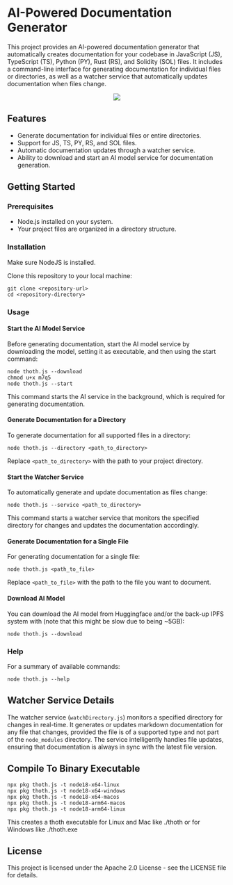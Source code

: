 # AI-Powered Documentation Generator

This project provides an AI-powered documentation generator that automatically creates documentation for your codebase in JavaScript (JS), TypeScript (TS), Python (PY), Rust (RS), and Solidity (SOL) files. It includes a command-line interface for generating documentation for individual files or directories, as well as a watcher service that automatically updates documentation when files change.

<p align="center">
<img src="https://github.com/codyaboyd/thoth/assets/57097960/244566cc-5a68-4bf1-8e5a-9c4c3854ee51">
</p>

## Features

- Generate documentation for individual files or entire directories.
- Support for JS, TS, PY, RS, and SOL files.
- Automatic documentation updates through a watcher service.
- Ability to download and start an AI model service for documentation generation.

## Getting Started

### Prerequisites

- Node.js installed on your system.
- Your project files are organized in a directory structure.

### Installation

Make sure NodeJS is installed.

Clone this repository to your local machine:

```
git clone <repository-url>
cd <repository-directory>
```


### Usage

#### Start the AI Model Service

Before generating documentation, start the AI model service by downloading the model, setting it as executable, and then using the start command:

```
node thoth.js --download
chmod u+x m7q5
node thoth.js --start
```

This command starts the AI service in the background, which is required for generating documentation.

#### Generate Documentation for a Directory

To generate documentation for all supported files in a directory:

```
node thoth.js --directory <path_to_directory>
```

Replace `<path_to_directory>` with the path to your project directory.

#### Start the Watcher Service

To automatically generate and update documentation as files change:

```
node thoth.js --service <path_to_directory>
```


This command starts a watcher service that monitors the specified directory for changes and updates the documentation accordingly.

#### Generate Documentation for a Single File

For generating documentation for a single file:

```
node thoth.js <path_to_file>
```


Replace `<path_to_file>` with the path to the file you want to document.

#### Download AI Model

You can download the AI model from Huggingface and/or the back-up IPFS system with (note that this might be slow due to being ~5GB):

```
node thoth.js --download
```


### Help

For a summary of available commands:

```
node thoth.js --help
```


## Watcher Service Details

The watcher service (`watchDirectory.js`) monitors a specified directory for changes in real-time. It generates or updates markdown documentation for any file that changes, provided the file is of a supported type and not part of the `node_modules` directory. The service intelligently handles file updates, ensuring that documentation is always in sync with the latest file version.

## Compile To Binary Executable

```
npx pkg thoth.js -t node18-x64-linux
npx pkg thoth.js -t node18-x64-windows
npx pkg thoth.js -t node18-x64-macos
npx pkg thoth.js -t node18-arm64-macos
npx pkg thoth.js -t node18-arm64-linux
```

This creates a thoth executable for Linux and Mac like ./thoth or for Windows like ./thoth.exe

## License

This project is licensed under the Apache 2.0 License - see the LICENSE file for details.
